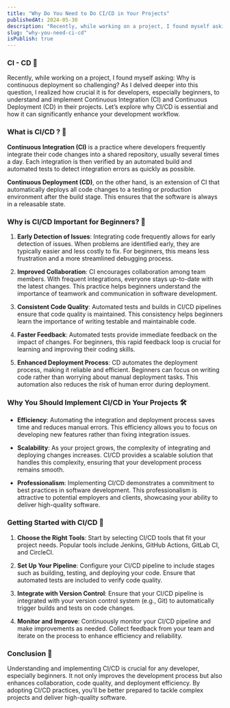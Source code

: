 ```yaml
---
title: "Why Do You Need to Do CI/CD in Your Projects"
publishedAt: 2024-05-30
description: "Recently, while working on a project, I found myself asking: Why is continuous deployment so challenging but at the same time so important?"
slug: "why-you-need-ci-cd"
isPublish: true
---
```


### CI - CD 🚀

Recently, while working on a project, I found myself asking: Why is continuous deployment so challenging? As I delved deeper into this question, I realized how crucial it is for developers, especially beginners, to understand and implement Continuous Integration (CI) and Continuous Deployment (CD) in their projects. Let’s explore why CI/CD is essential and how it can significantly enhance your development workflow.

### What is CI/CD ? 🤔

**Continuous Integration (CI)** is a practice where developers frequently integrate their code changes into a shared repository, usually several times a day. Each integration is then verified by an automated build and automated tests to detect integration errors as quickly as possible.

**Continuous Deployment (CD)**, on the other hand, is an extension of CI that automatically deploys all code changes to a testing or production environment after the build stage. This ensures that the software is always in a releasable state.

### Why is CI/CD Important for Beginners? 🌟

1. **Early Detection of Issues**: Integrating code frequently allows for early detection of issues. When problems are identified early, they are typically easier and less costly to fix. For beginners, this means less frustration and a more streamlined debugging process.

2. **Improved Collaboration**: CI encourages collaboration among team members. With frequent integrations, everyone stays up-to-date with the latest changes. This practice helps beginners understand the importance of teamwork and communication in software development.

3. **Consistent Code Quality**: Automated tests and builds in CI/CD pipelines ensure that code quality is maintained. This consistency helps beginners learn the importance of writing testable and maintainable code.

4. **Faster Feedback**: Automated tests provide immediate feedback on the impact of changes. For beginners, this rapid feedback loop is crucial for learning and improving their coding skills.

5. **Enhanced Deployment Process**: CD automates the deployment process, making it reliable and efficient. Beginners can focus on writing code rather than worrying about manual deployment tasks. This automation also reduces the risk of human error during deployment.

### Why You Should Implement CI/CD in Your Projects 🛠️

- **Efficiency**: Automating the integration and deployment process saves time and reduces manual errors. This efficiency allows you to focus on developing new features rather than fixing integration issues.

- **Scalability**: As your project grows, the complexity of integrating and deploying changes increases. CI/CD provides a scalable solution that handles this complexity, ensuring that your development process remains smooth.

- **Professionalism**: Implementing CI/CD demonstrates a commitment to best practices in software development. This professionalism is attractive to potential employers and clients, showcasing your ability to deliver high-quality software.

### Getting Started with CI/CD 🚀

1. **Choose the Right Tools**: Start by selecting CI/CD tools that fit your project needs. Popular tools include Jenkins, GitHub Actions, GitLab CI, and CircleCI.

2. **Set Up Your Pipeline**: Configure your CI/CD pipeline to include stages such as building, testing, and deploying your code. Ensure that automated tests are included to verify code quality.

3. **Integrate with Version Control**: Ensure that your CI/CD pipeline is integrated with your version control system (e.g., Git) to automatically trigger builds and tests on code changes.

4. **Monitor and Improve**: Continuously monitor your CI/CD pipeline and make improvements as needed. Collect feedback from your team and iterate on the process to enhance efficiency and reliability.


### Conclusion 🎯

Understanding and implementing CI/CD is crucial for any developer, especially beginners. It not only improves the development process but also enhances collaboration, code quality, and deployment efficiency. By adopting CI/CD practices, you'll be better prepared to tackle complex projects and deliver high-quality software.
